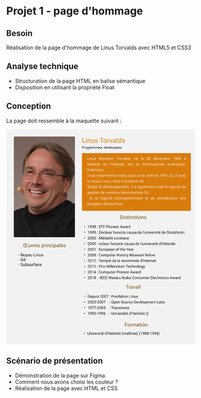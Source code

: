 # Projet 1 - page d'hommage

## Besoin

Réalisation de la page d'hommage de Linus Torvalds avec HTML5 et CSS3

## Analyse technique

- Structuration de la page HTML en balise sémantique
- Disposition en utilisant la propriété Float

## Conception

La page doit ressemble à la maquette suivant : 

![maquette](docs/images/maquette-page-hommage.png)

## Scénario de présentation

- Démonstration de la page sur Figma
- Comment nous avons choisi les couleur ?
- Réalisation de la page avec HTML et CSS